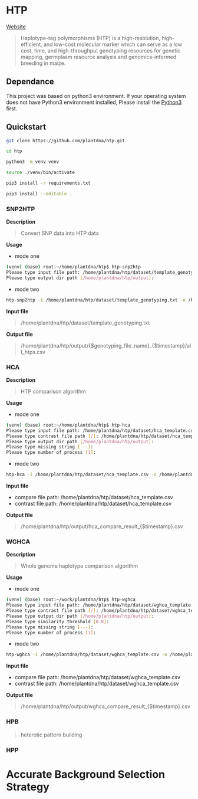 # HTP
[Website](https://htp.plantdna.site/)
> Haplotype-tag polymorphisms (HTP) is a high-resolution, high-efficient, and low-cost molecular marker which can serve as a low cost, time, and high-throughput genotyping resources for genetic mapping, germplasm resource analysis and genomics-informed breeding in maize. 

## Dependance

This project was based on python3 environment. If your operating system does not have Python3 environment installed, Please install the [Python3](https://www.python.org/downloads/) first.

## Quickstart

```bash
git clone https://github.com/plantdna/htp.git

cd htp

python3 -m venv venv

source ./venv/bin/activate

pip3 install -r requirements.txt

pip3 install --editable .
```

### SNP2HTP

**Description**

> Convert SNP data into HTP data

**Usage**

- mode one

```bash
(venv) (base) root:~/home/plantdna/htp$ htp-snp2htp
Please type input file path: /home/plantdna/htp/dataset/template_genotyping.txt
Please type output dir path [/home/plantdna/htp/output]: 
```

- mode two

```bash
htp-snp2htp -i /home/plantdna/htp/dataset/template_genotyping.txt -o /home/plantdna/htp/output
```

**Input file**

> /home/plantdna/htp/dataset/template_genotyping.txt

**Output file**

> /home/plantdna/htp/output/{$genotyping_file_name}_{$timestamp}/all_htps.csv

### HCA

**Description**

> HTP comparison algorithm

**Usage**

- mode one

```bash
(venv) (base) root:~/home/plantdna/htp$ htp-hca
Please type input file path: /home/plantdna/htp/dataset/hca_template.csv
Please type contrast file path [/]: /home/plantdna/htp/dataset/hca_template.csv
Please type output dir path [/home/plantdna/htp/output]: 
Please type missing string [---]: 
Please type number of process [1]: 
```

- mode two

```bash
htp-hca -i /home/plantdna/htp/dataset/hca_template.csv -c /home/plantdna/htp/dataset/hca_template.csv -o /home/plantdna/htp/output -ms --- -p 1
```
**Input file**

- compare file path: /home/plantdna/htp/dataset/hca_template.csv
- contrast file path: /home/plantdna/htp/dataset/hca_template.csv

**Output file**

> /home/plantdna/htp/output/hca_compare_result_{$timestamp}.csv


### WGHCA

**Description**
> Whole genome haplotype comparison algorithm

**Usage**

- mode one

```bash
(venv) (base) root:~/work/plantdna/htp$ htp-wghca
Please type input file path: /home/plantdna/htp/dataset/wghca_template.csv
Please type contrast file path [/]: /home/plantdna/htp/dataset/wghca_template.csv
Please type output dir path [/home/plantdna/htp/output]: 
Please type similarity threshold [0.8]: 
Please type missing string [---]: 
Please type number of process [1]: 
```

- mode two

```bash
htp-wghca -i /home/plantdna/htp/dataset/wghca_template.csv -o /home/plantdna/htp/output -c /home/plantdna/htp/dataset/wghca_template.csv -st 0.8 -ms --- -p 2
```

**Input file**

- compare file path: /home/plantdna/htp/dataset/wghca_template.csv
- contrast file path: /home/plantdna/htp/dataset/wghca_template.csv

**Output file**

> /home/plantdna/htp/output/wghca_compare_result_{$timestamp}.csv


### HPB 
> heterotic pattern building

### HPP
# Accurate Background Selection Strategy